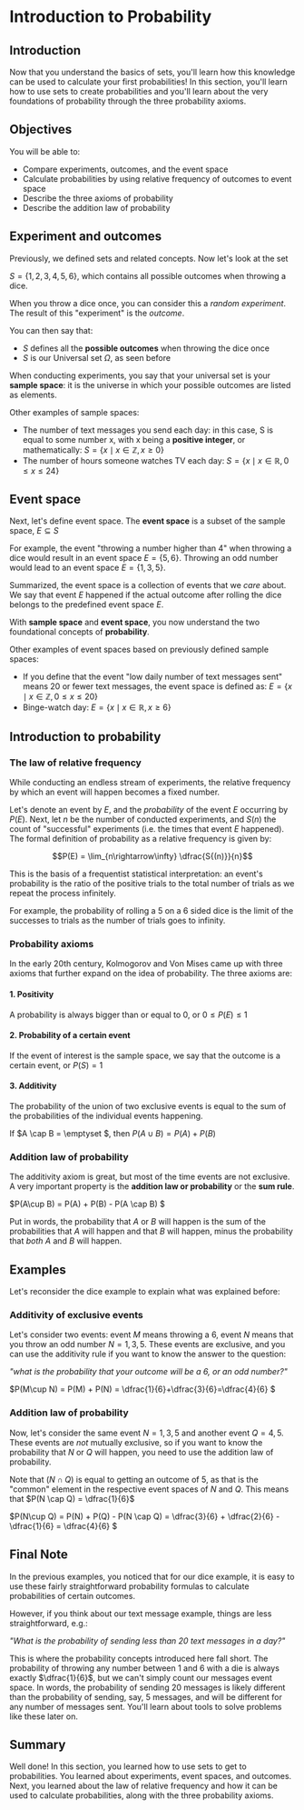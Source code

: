
# Introduction to Probability

## Introduction

Now that you understand the basics of sets, you'll learn how this knowledge can be used to calculate your first probabilities! In this section, you'll learn how to use sets to create probabilities and you'll learn about the very foundations of probability through the three probability axioms.

## Objectives

You will be able to: 

* Compare experiments, outcomes, and the event space
* Calculate probabilities by using relative frequency of outcomes to event space
* Describe the three axioms of probability
* Describe the addition law of probability

## Experiment and outcomes

Previously, we defined sets and related concepts. Now let's look at the set

$S= \{1,2,3,4,5,6\}$, which contains all possible outcomes when throwing a dice.

When you throw a dice once, you can consider this a *random experiment*. The result of this "experiment" is the *outcome*. 

You can then say that:

- $S$ defines all the **possible outcomes** when throwing the dice once
- $S$ is our Universal set $\Omega$, as seen before


When conducting experiments, you say that your universal set is your **sample space**: it is the universe in which your possible outcomes are listed as elements.

Other examples of sample spaces:
- The number of text messages you send each day:  in this case, S is equal to some number x, with x being a **positive integer**, or mathematically: $S = \{x \mid x \in \mathbb{Z}, x \geq 0\}$
- The number of hours someone watches TV each day:  $S = \{x \mid x \in \mathbb{R}, 0 \leq x \leq 24 \}$

## Event space

Next, let's define event space. The **event space** is a subset of the sample space, $E\subseteq S$

For example, the event "throwing a number higher than 4" when throwing a dice would result in an event space $E= \{5,6\}$. Throwing an odd number would lead to an event space $E= \{1,3,5\}$. 

Summarized, the event space is a collection of events that we *care* about. We say that event $E$ happened if the actual outcome after rolling the dice belongs to the predefined event space  $E$.

With **sample space** and **event space**, you now understand the two foundational concepts of **probability**. 

Other examples of event spaces based on previously defined sample spaces:

- If you define that the event "low daily number of text messages sent" means 20 or fewer text messages, the event space is defined as: $E = \{x \mid x \in \mathbb{Z}, 0 \leq x \leq 20 \}$
- Binge-watch day:  $E = \{x \mid x \in \mathbb{R}, x \geq 6 \}$

## Introduction to probability

### The law of relative frequency

While conducting an endless stream of experiments, the relative frequency by which an event will happen becomes a fixed number. 

Let's denote an event by $E$, and the _probability_ of the event $E$ occurring by $P(E)$. Next, let $n$ be the number of conducted experiments, and $S(n)$ the count of "successful" experiments (i.e. the times that event $E$ happened). The formal definition of probability as a relative frequency is given by:

$$P(E) = \lim_{n\rightarrow\infty} \dfrac{S{(n)}}{n}$$

This is the basis of a frequentist statistical interpretation: an event's probability is the ratio of the positive trials to the total number of trials as we repeat the process infinitely. 

For example, the probability of rolling a 5 on a 6 sided dice is the limit of the successes to trials as the number of trials goes to infinity.


###  Probability axioms

In the early 20th century, Kolmogorov and Von Mises came up with three axioms that further expand on the idea of probability. The three axioms are:

#### 1. Positivity

A probability is always bigger than or equal to 0, or $0 \leq P(E) \leq 1$

#### 2. Probability of a certain event

If the event of interest is the sample space, we say that the outcome is a certain event, or $P(S) = 1$

#### 3. Additivity 

The probability of the union of two exclusive events is equal to the sum of the probabilities of the individual events happening.

If $A \cap B = \emptyset $, then $P(A\cup B) = P(A) + P(B)$ 

### Addition law of probability

The additivity axiom is great, but most of the time events are not exclusive. A very important property is the **addition law or probability** or the **sum rule**.

$P(A\cup B) = P(A) + P(B) - P(A \cap B) $ 

Put in words, the probability that $A$ or $B$ will happen is the sum of the probabilities that $A$ will happen and that $B$ will happen, minus the probability that *both* $A$ and $B$ will happen.

## Examples

Let's reconsider the dice example to explain what was explained before:

### Additivity of exclusive events

Let's consider two events: event $M$ means throwing a 6, event $N$ means that you throw an odd number $N={1,3,5}$. These events are exclusive, and you can use the additivity rule if you want to know the answer to the question: 

*"what is the probability that your outcome will be a 6, or an odd number?"*

$P(M\cup N) = P(M) + P(N) = \dfrac{1}{6}+\dfrac{3}{6}=\dfrac{4}{6} $ 

### Addition law of probability

Now, let's consider the same event $N={1,3,5}$ and another event $Q={4,5}$. These events are *not* mutually exclusive, so if you want to know the probability that $N$ or $Q$ will happen, you need to use the addition law of probability.

Note that $(N \cap Q)$ is equal to getting an outcome of 5, as that is the "common" element in the respective event spaces of $N$ and $Q$. This means that $P(N \cap Q) = \dfrac{1}{6}$

$P(N\cup Q) = P(N) + P(Q) - P(N \cap Q) = \dfrac{3}{6} + \dfrac{2}{6} - \dfrac{1}{6} = \dfrac{4}{6} $ 


## Final Note

In the previous examples, you noticed that for our dice example, it is easy to use these fairly straightforward probability formulas to calculate probabilities of certain outcomes. 

However, if you think about our text message example, things are less straightforward, e.g.:

*"What is the probability of sending less than 20 text messages in a day?"*

This is where the probability concepts introduced here fall short. The probability of throwing any number between 1 and 6 with a die is always exactly $\dfrac{1}{6}$,  but we can't simply count our messages event space. In words, the probability of sending 20 messages is likely different than the probability of sending, say, 5 messages, and will be different for any number of messages sent. You'll learn about tools to solve problems like these later on.


## Summary

Well done! In this section, you learned how to use sets to get to probabilities. You learned about experiments, event spaces, and outcomes. Next, you learned about the law of relative frequency and how it can be used to calculate probabilities, along with the three probability axioms.
